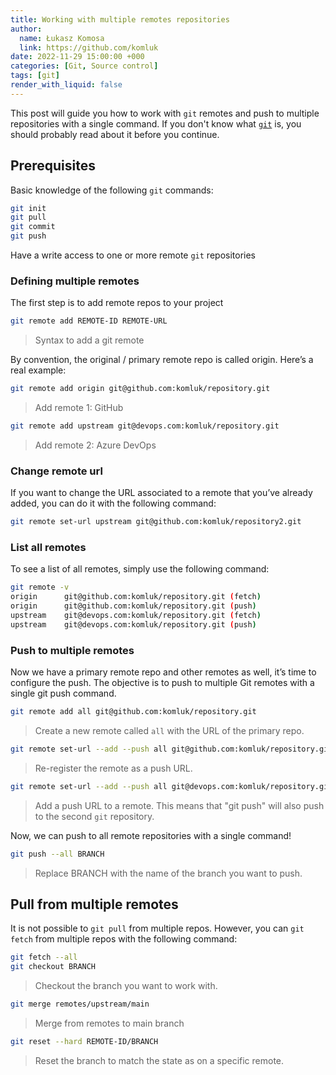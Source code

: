 ```yaml
---
title: Working with multiple remotes repositories
author:
  name: Łukasz Komosa
  link: https://github.com/komluk
date: 2022-11-29 15:00:00 +000
categories: [Git, Source control]
tags: [git]
render_with_liquid: false
---
```


This post will guide you how to work with `git` remotes and push to multiple repositories with a single command. If you don't know what [`git`](https://git-scm.com/) is, you should probably read about it before you continue.

## Prerequisites
Basic knowledge of the following `git` commands:
```bash
git init
git pull
git commit
git push
```
Have a write access to one or more remote `git` repositories

### Defining multiple remotes
The first step is to add remote repos to your project

```bash
git remote add REMOTE-ID REMOTE-URL
```
> Syntax to add a git remote

By convention, the original / primary remote repo is called origin. Here’s a real example:

```bash
git remote add origin git@github.com:komluk/repository.git
```
> Add remote 1: GitHub

```bash
git remote add upstream git@devops.com:komluk/repository.git
```
> Add remote 2: Azure DevOps

### Change remote url
If you want to change the URL associated to a remote that you’ve already added, you can do it with the following command:

```bash
git remote set-url upstream git@github.com:komluk/repository2.git
```

### List all remotes
To see a list of all remotes, simply use the following command:
```bash
git remote -v
origin	    git@github.com:komluk/repository.git (fetch)
origin	    git@github.com:komluk/repository.git (push)
upstream    git@devops.com:komluk/repository.git (fetch)
upstream    git@devops.com:komluk/repository.git (push)
```

### Push to multiple remotes
Now we have a primary remote repo and other remotes as well, it’s time to configure the push. The objective is to push to multiple Git remotes with a single git push command.

```bash
git remote add all git@github.com:komluk/repository.git
```
>Create a new remote called `all` with the URL of the primary repo.

```bash
git remote set-url --add --push all git@github.com:komluk/repository.git
```
>Re-register the remote as a push URL.

```bash
git remote set-url --add --push all git@devops.com:komluk/repository.git
```
>Add a push URL to a remote. This means that "git push" will also push to the second `git` repository.

Now, we can push to all remote repositories with a single command!
```bash
git push --all BRANCH
```
>Replace BRANCH with the name of the branch you want to push.

## Pull from multiple remotes

It is not possible to `git pull` from multiple repos. However, you can `git fetch` from multiple repos with the following command:
```bash
git fetch --all
git checkout BRANCH
```
>Checkout the branch you want to work with.
```bash
git merge remotes/upstream/main
```
>Merge from remotes to main branch
```bash
git reset --hard REMOTE-ID/BRANCH
```
>Reset the branch to match the state as on a specific remote.